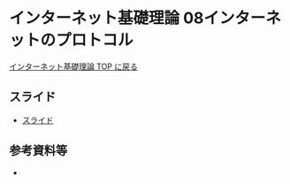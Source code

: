 # インターネット基礎理論 08インターネットのプロトコル

[インターネット基礎理論 TOP に戻る](./index.md)

## スライド
- [スライド](./btoi_08slide.pdf)

## 参考資料等
- 

